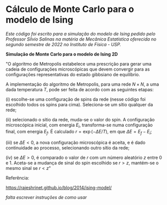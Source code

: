 # Cálculo de Monte Carlo para o modelo de Ising

*Este código foi escrito para a simulação do modelo de Ising pedido 
pelo Professor Silvio Salinas na matéria de Mecânica Estatística
oferecida no segundo semestre de 2022 no Instituto de Física - USP.*

**Simulação de Monte Carlo para o modelo de Ising 2D**

"O algoritmo de Metropolis estabelece uma prescrição para gerar uma cadeia
de configurações microscópicas que devem convergir para as configurações 
representativas do estado gibbsiano de equilíbrio.

A implementação do algoritmo de Metropolis, para uma rede $N \times N$, a uma
dada temperatura $T$, pode ser feita de acordo com as seguintes etapas:

(i) escolhe-se uma configuração de spins da rede (nesse código foi escolhido
todos os spins para cima). Seleciona-se um sítio qualquer da rede;

(ii) selecionado o sítio da rede, muda-se o valor do spin. A configuração
microscópica inicial, com energia $E_{i}$, transforma-se numa configuração final,
com energia $E_{f}$. É calculado $r = \exp{(- \Delta E / T)}$, em que 
$\Delta E = E_{f} - E_{i}$;

(iii) se $\Delta E < 0$, a nova configuração microscópica é aceita, e é dado
continuidade ao processo, selecionando outro sítio da rede;

(iv) se $\Delta E > 0$, é comparado o valor de $r$ com um número aleatório
$z$ entre $0$ e $1$. Aceta-se a mudança de sinal do spin escolhido se $r > z$,
mantém-se o mesmo sinal se $r < z$"

Referência:

https://rajeshrinet.github.io/blog/2014/ising-model/

*falta escrever instruções de como usar*
